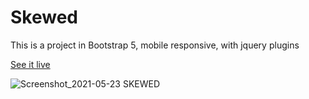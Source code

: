 # Skewed
This is a project in Bootstrap 5, mobile responsive, with jquery plugins

[See it live](https://leaviki90.github.io/Skewed/)

![Screenshot_2021-05-23 SKEWED](https://user-images.githubusercontent.com/79335824/119268719-843df780-bbf4-11eb-8d25-02d627b7b4e6.png)
